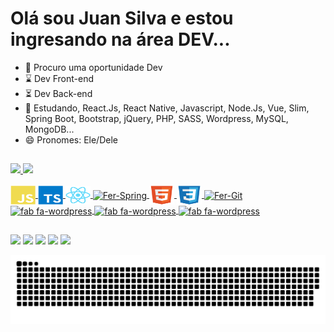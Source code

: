 # Olá sou Juan Silva e estou ingresando na área DEV...

- 🔭 Procuro uma oportunidade Dev
- ⌛ Dev Front-end
- ⏳ Dev Back-end
- 🌱 Estudando, React.Js, React Native, Javascript, Node.Js, Vue, Slim, Spring Boot, Bootstrap, jQuery, PHP, SASS, Wordpress, MySQL, MongoDB...
- 😄 Pronomes: Ele/Dele
##
<a href="https://github.com/RJUAN013">
  <img height="180em" src="https://github-readme-stats.vercel.app/api?username=RJUAN013&show_icons=true&theme=dark&include_all_commits=true&count_private=true"/>
  <img height="180em" src="https://github-readme-stats.vercel.app/api/top-langs/?username=RJUAN013&layout=compact&langs_count=7&theme=dark"/>
</div>

<div style="display: inline_block"><br>
  <img align="center" alt="Rafa-Js" height="30" width="40" src="https://raw.githubusercontent.com/devicons/devicon/master/icons/javascript/javascript-plain.svg">
  <img align="center" alt="Rafa-Ts" height="30" width="40" src="https://raw.githubusercontent.com/devicons/devicon/master/icons/typescript/typescript-plain.svg">
  <img align="center" alt="Rafa-React" height="30" width="40" src="https://raw.githubusercontent.com/devicons/devicon/master/icons/react/react-original.svg">
  <img align="center" alt="Fer-Spring" height="30" width="40" src="https://cdn.jsdelivr.net/gh/devicons/devicon/icons/spring/spring-original.svg">
  <img align="center" alt="Fer-HTML" height="30" width="40" src="https://raw.githubusercontent.com/devicons/devicon/master/icons/html5/html5-original.svg">
  <img align="center" alt="Fer-CSS" height="30" width="40" src="https://raw.githubusercontent.com/devicons/devicon/master/icons/css3/css3-original.svg">
  <img align="center" alt="Fer-Git" height="30" width="40" src="https://cdn.jsdelivr.net/gh/devicons/devicon/icons/git/git-original.svg">
  <img align="center" alt="fab fa-wordpress" height="30" width="40" src="https://cdn.jsdelivr.net/gh/devicons/devicon/icons/wordpress/wordpress-plain.svg"/>
  <img align="center" alt="fab fa-wordpress" height="30" width="40" src="https://cdn.jsdelivr.net/gh/devicons/devicon/icons/bootstrap/bootstrap-original.svg"/>
   <img align="center" alt="fab fa-wordpress" height="40" width="50" src="https://cdn.jsdelivr.net/gh/devicons/devicon/icons/php/php-original.svg"/>
  
  ##
 
<div> 
  <a href="https://api.whatsapp.com/send?phone=5587999490098" target="_blank"><img src="https://img.shields.io/badge/WhatsApp-25D366?style=for-the-badge&logo=whatsapp&logoColor=white" target="_blank"></a> 
  <a href="https://www.instagram.com/r.juansilva/?hl=pt-br" target="_blank"><img src="https://img.shields.io/badge/-Instagram-%23E4405F?style=for-the-badge&logo=instagram&logoColor=white" target="_blank"></a>
  <a href="https://www.facebook.com/robertojuan.santosdasilva.1" target="_blank"><img src="https://img.shields.io/badge/-Facebook-%230077B5?style=for-the-badge&logo=facebook&logoColor=white" target="_blank"></a> 
  <a href = "mailto:robertojuansantosdasilva@gmail.com"><img src="https://img.shields.io/badge/Gmail-D14836?style=for-the-badge&logo=gmail&logoColor=white" target="_blank"></a>
  <a href="https://www.linkedin.com/in/roberto-juan-santos-da-silva-7b9232133/" target="_blank"><img src="https://img.shields.io/badge/-LinkedIn-%230077B5?style=for-the-badge&logo=linkedin&logoColor=white" target="_blank"></a> 
  
![Snake animation](https://github.com/rjuan013/rjuan013/blob/output/github-contribution-grid-snake.svg)
